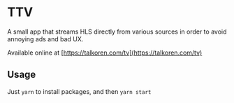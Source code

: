 # TTV

A small app that streams HLS directly from various sources in order to avoid annoying ads and bad UX.

Available online at [https://talkoren.com/tv](https://talkoren.com/tv)

## Usage
Just `yarn` to install packages, and then `yarn start`